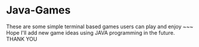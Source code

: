 # Java-Games
These are some simple terminal based games users can play and enjoy ~~~
<br>
Hope I'll add new game ideas using JAVA programming in the future.
<br>
THANK YOU
